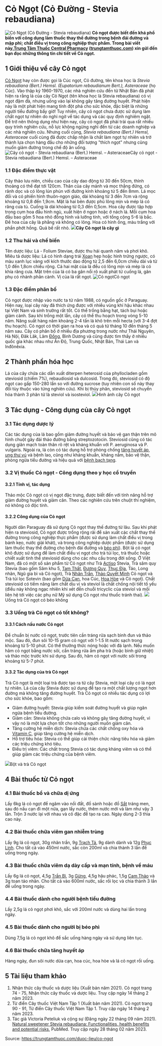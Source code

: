 # Cỏ Ngọt (Cỏ Đường - Stevia rebaudiana)

![Cỏ Ngọt \(Cỏ Đường - Stevia rebaudiana\)](https://trungtamthuoc.com/images/others/cay-co-ngot-0-2163.jpg)
**Cỏ ngọt được biết đến khá phổ biến với công dụng làm thuốc thay thế đường trong bệnh đái đường và mập phì; chất điều vị trong công nghiệp thực phẩm. Trong bài viết này,[Trung Tâm Thuốc Central Pharmacy](https://trungtamthuoc.com/ "Trung Tâm Thuốc Central Pharmacy") ([trungtamthuoc.com](https://trungtamthuoc.com/ "trungtamthuoc.com")) xin gửi đến bạn đọc những thông tin chi tiết về Cỏ ngọt.**
##  1 Giới thiệu về cây Cỏ ngọt
[Cỏ Ngọt](https://trungtamthuoc.com/duoc-lieu/co-ngot "Cỏ Ngọt") hay còn được gọi là Cúc ngọt, Cỏ đường, tên khoa học là _Stevia rebaudiana (Bert.) Hemsl. (Eupatorium rebaudianum Bert.), Asteraceae_ (họ Cúc).
Vào thập kỷ 1960-1970, các nhà nghiên cứu đến từ Nhật Bản đã phát hiện ra rằng lá của cây Cỏ Ngọt (tên khoa học là Stevia rebaudiana) có vị ngọt đậm đà, nhưng uống vào lại không gây tăng đường huyết. Phát hiện này là một phát hiện mang tính đột phá cho sức khỏe, đặc biệt là những người tiểu đường bấy giờ! Tuy nhiên, cây cỏ ngọt chưa được sử dụng làm chất ngọt tự nhiên do nghi ngờ về tác dụng và các quy định nghiêm ngặt. Để trở nên thông dụng như hiện nay, cây cỏ ngọt đã phải trải qua rất nhiều quy trình nghiên cứu, nỗ lực không ngừng nghỉ đến từ các doanh nghiệp và các nhà nghiên cứu. Nhưng cuối cùng,  _Stevia rebaudiana (Bert.) Hemsl, Asteraceae_ cuối cùng đã được chấp nhận là chất làm ngọt tự nhiên và trở thành lựa chọn hàng đầu cho những đối tượng "thích ngọt" nhưng cũng muốn giảm đường trong chế độ ăn uống.
![Cây cỏ ngọt - Stevia rebaudiana \(Bert.\) Hemsl. – Asteraceae](https://trungtamthuoc.com/images/item/Hinh-anh-la-cay-co-ngot.jpg)Cây cỏ ngọt - Stevia rebaudiana (Bert.) Hemsl. – Asteraceae
### 1.1 Đặc điểm thực vật
Cây thảo lưu niên, chiều cao của cây dao động từ 30 đến 50cm, thỉnh thoảng có thể đạt tới 120cm. Thân của cây mảnh và mọc thẳng đứng, có rãnh dọc và có lông lún phún với đường kính khoảng từ 5 đến 8mm. Lá mọc đối và có phiến hình thuôn-ngọn giáo, dài khoảng từ 3 đến 7cm và rộng khoảng từ 0,8 đến 1,9cm. Mặt lá hai bên được phủ lông mịn và mép lá có răng cưa tù. Cuống lá dài khoảng từ 0,3 đến 0,5cm. Hoa cây được tập hợp trong cụm hoa đầu hình ngù, xuất hiện ở ngọn hoặc ở nách lá. Mỗi cụm hoa đầu bao gồm 5 hoa nhỏ đồng hình và lưỡng tính, với tổng cộng 5-6 lá bắc. Đế hoa của cây là phẳng và không có lông. Hoa có hình ống, màu trắng với phần phớt hồng. Quả bế rất nhỏ.
![](https://trungtamthuoc.com/images/item/cay-co-ngot-1.jpg)**Cây Cỏ ngọt là cây gì**
### 1.2 Thu hái và chế biến
Tên dược liệu: Lá - Folium Steviae, được thu hái quanh năm và phơi khô.
Miêu tả dược liệu: Lá có hình dạng trái [Xoan](https://trungtamthuoc.com/duoc-lieu/cay-xoan "Xoan") hẹp hoặc hình trứng ngược, có màu xanh lục vàng với kích thước dao động từ 2,5 đến 6,0cm chiều dài và từ 1,0 đến 1,8cm chiều rộng. Cả hai mặt của lá đều có lông mịn và mép lá có khía răng cưa. Mặt trên của lá có ba gân nổi rõ xuất phát từ cuống lá, gân phụ có nhánh phân cành. Vị của lá rất ngọt.
![Cỏ ngọt](https://trungtamthuoc.com/images/item/co-ngot-va-cong-dung.jpg)Cỏ ngọt
### 1.3 Đặc điểm phân bố
Cỏ ngọt được nhập vào nước ta từ năm 1988, có nguồn gốc ở Paraguay. Hiện nay, loại cây này đã thích ứng được với nhiều vùng khí hậu khác nhau tại Việt Nam và sinh trưởng rất tốt. Có thể trồng bằng hạt, tách bụi hoặc giảm cành. Sau khi trồng một lần, cây có thể thu hoạch trong vòng 5-10 năm. Năng suất hàng năm khoảng 2-4 tấn lá khô trên mỗi hecta (với 3-4 đợt thu hoạch). Cỏ ngọt có thời gian ra hoa và có quả từ tháng 10 đến tháng 5 năm sau. Cây có phân bố ở nhiều địa phương trong nước như Thái Nguyên, Hà Nội, Đăk Lăk, Lâm [Đồng](https://trungtamthuoc.com/hoat-chat/dong "Đồng"), Bình Dương và cũng được tìm thấy ở nhiều quốc gia khác nhau như Ấn Độ, Trung Quốc, Nhật Bản, Thái Lan và Inđônêxia.
##  2 Thành phần hóa học
Lá của cây chứa các dẫn xuất diterpen heterosid của phyllocladen gồm steviosid (chiếm 7%), rebaudiosid và dulcosid. Trong đó, steviosid có độ ngọt cao gấp 150-280 lần so với đường sucrose (tuy nhiên con số này thay đổi tùy thuộc vào từng nghiên cứu). Khi bị thủy phân, steviosid sẽ chuyển hóa thành 3 phân tử là steviol và isosteviol.
![](https://trungtamthuoc.com/images/item/cay-co-ngot-4.jpg)Hình ảnh cây Cỏ ngọt
##  3 Tác dụng - Công dụng của cây Cỏ ngọt
### 3.1 Tác dụng dược lý
Các tác dụng của lá bao gồm giảm đường huyết và bảo vệ gan thận trên mô hình chuột gây đái tháo đường bằng streptozotocin. Steviosid cũng có tác dụng giãn mạch toàn thân rõ rệt và kháng khuẩn với P. aeruginosa và P. vulgaris. Ngoài ra, lá còn có tác dụng hỗ trợ phòng chống [tăng huyết áp](https://trungtamthuoc.com/bai-viet/tang-huyet-ap "tăng huyết áp"), [ung thư vú](https://trungtamthuoc.com/bai-viet/ung-thu-vu "ung thư vú") và bệnh lao, cũng như kháng khuẩn, kháng nấm, bảo vệ thận, phòng ngừa tiểu đường và hiệu quả với [bệnh bạch tạng](https://trungtamthuoc.com/bai-viet/benh-bach-tang-nguyen-nhan-phan-loai-trieu-chung-va-dieu-tri "bệnh bạch tạng").
### 3.2 Vị thuốc Cỏ ngọt - Công dụng theo y học cổ truyền
#### 3.2.1 Tính vị, tác dụng
Thảo mộc Cỏ ngọt có vị ngọt đặc trưng, được biết đến với tính năng hỗ trợ giảm đường huyết và giảm cân. Theo các nghiên cứu trên chuột thí nghiệm, nó không có độc tính.
#### 3.2.2 Công dụng của Cỏ ngọt
Người dân Paraguay đã sử dụng Cỏ ngọt thay thế đường từ lâu. Sau khi phát hiện ra steviosid, Cỏ ngọt được trồng rộng rãi để sản xuất các chất thay thế đường trong công nghiệp thực phẩm (được sử dụng làm chất điều vị trong bánh kẹo, nước giải khát), và trong công nghiệp dược phẩm (được sử dụng làm thuốc thay thế đường cho bệnh đái đường và [béo phì](https://trungtamthuoc.com/bai-viet/benh-beo-phi "béo phì")).
Bột lá cỏ ngọt khô được sử dụng để làm chất điều vị ngọt cho trà túi lọc, trà thuốc hoặc chiết xuất tinh thể steviosid dùng cho các nhu cầu trong đời sống. Ở Việt Nam, đã có một số sản phẩm từ Cỏ ngọt như Trà [Actiso](https://trungtamthuoc.com/duoc-lieu/actiso-58 "Actiso") Stevia, Trà sâm quy Stevia (bao gồm Sâm khu 5, [Tam Thất](https://trungtamthuoc.com/duoc-lieu/tam-that-25 "Tam Thất"), [Đương Quy](https://trungtamthuoc.com/duoc-lieu/duong-quy-08 "Đương Quy"), [Thục Địa](https://trungtamthuoc.com/duoc-lieu/httpswwwvinmeccomviy-hoc-co-truyenduoc-lieuthuc-dia-co-tac-dung-gi "Thục Địa"), Táo, Long nhãn, Ngũ gia bì và Cỏ ngọt), Trà [Nhân Trần](https://trungtamthuoc.com/duoc-lieu/nhan-tran-71 "Nhân Trần"), [Thảo Quyết Minh](https://trungtamthuoc.com/duoc-lieu/thao-quyet-minh "Thảo Quyết Minh") Cỏ ngọt và Trà túi lọc Sotevin (bao gồm [Dừa Cạn](https://trungtamthuoc.com/duoc-lieu/dua-can-74 "Dừa Cạn"), hoa Cúc, [Hoa Hòe](https://trungtamthuoc.com/duoc-lieu/hoe "Hoa Hòe") và Cỏ ngọt). Chất steviosid có tiềm năng làm chất dịu vị và steviol là chất chống nội tiết tố yếu (điều này không ngạc nhiên khi xét đến chuỗi tricyclic của steviol và mối liên hệ tới việc các phụ nữ Mỹ sử dụng Cỏ ngọt như thuốc tránh thai).
![](https://trungtamthuoc.com/images/item/cay-co-ngot-3.jpg)Uống trà Cỏ ngọt có béo không
### 3.3 Uống trà Cỏ ngọt có tốt không?
#### 3.3.1 Cách nấu nước Cỏ ngọt
Để chuẩn bị nước cỏ ngọt, trước tiên cần tráng rửa sạch bình đun và thảo mộc. Sau đó, đun sôi 10-15 gram cỏ ngọt với 1-1.5 lít nước sạch trong khoảng từ 5-10 phút. Có thể thưởng thức nóng hoặc với đá lạnh. Nếu muốn hãm cỏ ngọt bằng nước sôi, cần tráng rửa ấm pha trà (hoặc bình giữ nhiệt) và thảo mộc trước khi sử dụng. Sau đó, hãm cỏ ngọt với nước sôi trong khoảng từ 5-7 phút.
#### 3.3.2 Tác dụng của trà Cỏ ngọt
Trà Cỏ ngọt là một loại trà được tạo ra từ cây Stevia, một loại cây có lá ngọt tự nhiên. Lá của cây Stevia được sử dụng để tạo ra một chất lượng ngọt hơn đường mà không tăng đường huyết. Trà Cỏ ngọt có nhiều tác dụng có lợi cho sức khỏe, bao gồm:
  * Giảm đường huyết: Stevia giúp kiểm soát đường huyết và giúp ngăn ngừa bệnh tiểu đường.
  * Giảm cân: Stevia không chứa calo và không gây tăng đường huyết, vì vậy nó là một lựa chọn tốt cho những người muốn giảm cân.
  * Tăng cường hệ miễn dịch: Stevia chứa các chất chống oxy hóa và [Vitamin C](https://trungtamthuoc.com/hoat-chat/vitamin-c "Vitamin C"), giúp tăng cường hệ miễn dịch.
  * Hỗ trợ tiêu hóa: Stevia có thể giúp cải thiện chức năng tiêu hóa và giảm các triệu chứng khó tiêu.
  * Điều trị viêm: Các chất trong Stevia có tác dụng kháng viêm và có thể giúp giảm các triệu chứng của bệnh viêm.


![](https://trungtamthuoc.com/images/item/cay-co-ngot-2.jpg)Bột và trà Cỏ ngọt
##  4 Bài thuốc từ Cỏ ngọt
### 4.1 Bài thuốc bổ và chữa dị ứng
Lấy 6kg lá cỏ ngọt để ngâm vào nồi đất, đồ sành hoặc đồ [Sắt](https://trungtamthuoc.com/hoat-chat/sat "Sắt") tráng men, sau đó nấu cạn đi một nửa, gạn lấy nước, thêm nước mới và làm như vậy 3 lần. Trộn 3 nước lại với nhau và cô đặc để tạo ra cao. Ngày dùng 2-3 thìa cao này.
### 4.2 Bài thuốc chữa viêm gan nhiễm trùng
Lấy 9g lá cỏ ngọt, 30g nhân trần, 9g [Trạch Tả](https://trungtamthuoc.com/duoc-lieu/trach-ta-81 "Trạch Tả"), 9g dành dành và 12g [Phục Linh](https://trungtamthuoc.com/duoc-lieu/phuc-linh-18 "Phục Linh"). Cho tất cả vào 450ml nước, sắc còn 200ml và chia thành 3 lần để uống trong ngày.
### 4.3 Bài thuốc chữa viêm dạ dày cấp và mạn tính, bệnh về máu
Lấy 6g lá cỏ ngọt, 4,5g [Trần Bì](https://trungtamthuoc.com/duoc-lieu/tran-bi-04 "Trần Bì"), 3g [Gừng](https://trungtamthuoc.com/duoc-lieu/gung-14 "Gừng"), 4,5g hậu phác, 1,5g [Cam Thảo](https://trungtamthuoc.com/duoc-lieu/cam-thao-32 "Cam Thảo") và 3g toan táo nhân. Cho tất cả vào 600ml nước, sắc rồi lọc và chia thành 3 lần để uống trong ngày.
### 4.4 Bài thuốc dành cho người bệnh tiểu đường
Lấy 2,5g lá cỏ ngọt phơi khô, sắc với 200ml nước và dùng hai lần trong ngày.
### 4.5 Bài thuốc dành cho người bị béo phì
Dùng 7,5g lá cỏ ngọt khô để sắc uống hàng ngày và sử dụng liên tục.
### 4.6 Bài thuốc chữa tăng huyết áp
Hàng ngày, đun sôi nước dừa cạn, hoa cúc, hoa hòe và lá cỏ ngọt rồi uống.
##  5 Tài liệu tham khảo
  1. Nhận thức cây thuốc và dược liệu (Xuất bản năm 2021). Cỏ ngọt trang 74 - 75, Nhận thức cây thuốc và dược liệu. Truy cập ngày 14 tháng 2 năm 2023.
  2. Từ điển Cây thuốc Việt Nam Tập 1 (Xuất bản năm 2021). Cỏ ngọt trang 90 - 91, Từ điển Cây thuốc Việt Nam Tập 1. Truy cập ngày 14 tháng 2 năm 2023.
  3. Tác giả Victoria Peteliuk và cộng sự (Đăng ngày 22 tháng 09 năm 2021). [Natural sweetener Stevia rebaudiana: Functionalities, health benefits and potential risks](https://www.ncbi.nlm.nih.gov/pmc/articles/PMC8600158/#:~:text=rebaudiana%20extract%20and%20its%20individual,Stevia%20extract%20are%20also%20discussed), PubMed. Truy cập ngày 28 tháng 02 năm 2023.




Source: https://trungtamthuoc.com/duoc-lieu/co-ngot